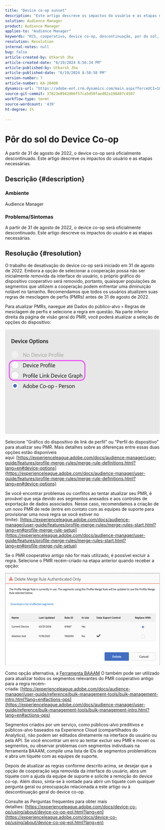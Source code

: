 ```yaml
---
title: "Device co-op sunset"
description: "Este artigo descreve os impactos do usuário e as etapas necessárias para a desativação do device co-op"
solution: Audience Manager
product: Audience Manager
applies-to: "Audience Manager"
keywords: "KCS, cooperativo, device co-op, descontinuação, por do sol, EOL, fim da vida útil, PMR, regra de mesclagem de perfis, compilação de dispositivos, perfil do dispositivo"
resolution: Resolution
internal-notes: null
bug: false
article-created-by: Utkarsh Jha
article-created-date: "6/19/2024 8:56:34 PM"
article-published-by: Utkarsh Jha
article-published-date: "6/19/2024 8:58:58 PM"
version-number: 7
article-number: KA-20400
dynamics-url: "https://adobe-ent.crm.dynamics.com/main.aspx?forceUCI=1&pagetype=entityrecord&etn=knowledgearticle&id=61f96c68-7e2e-ef11-840a-00224809e160"
source-git-commit: 37823e8942d66f57ca5d50faed02a198407c4587
workflow-type: tm+mt
source-wordcount: '439'
ht-degree: 1%

---
```


# Pôr do sol do Device Co-op


A partir de 31 de agosto de 2022, o device co-op será oficialmente descontinuado. Este artigo descreve os impactos do usuário e as etapas necessárias.

## Descrição {#description}


### Ambiente

Audience Manager

### Problema/Sintomas

A partir de 31 de agosto de 2022, o device co-op será oficialmente descontinuado. Este artigo descreve os impactos do usuário e as etapas necessárias.


## Resolução {#resolution}


O trabalho de desativação do device co-op será iniciado em 31 de agosto de 2022. Embora a opção de selecionar a cooperação possa não ser inicialmente removida da interface do usuário, o próprio gráfico do dispositivo cooperativo será removido, portanto, quaisquer populações de segmentos que utilizem a cooperação podem enfrentar uma diminuição notável no tamanho. Recomendamos que todos os usuários atualizem suas regras de mesclagem de perfis (PMRs) antes de 31 de agosto de 2022.

Para atualizar PMRs, navegue até Dados do público-alvo `>`  Regras de mesclagem de perfis e selecione a regra em questão. Na parte inferior direita da página de visão geral do PMR, você poderá atualizar a seleção de opções do dispositivo:

![](assets/29cf3d52-d61f-ed11-b83e-0022480868ff.png)

Selecione &quot;Gráfico do dispositivo de link de perfil&quot; ou &quot;Perfil do dispositivo&quot; para atualizar seu PMR. Mais detalhes sobre as diferenças entre essas duas opções estão disponíveis aqui: [https://experienceleague.adobe.com/docs/audience-manager/user-guide/features/profile-merge-rules/merge-rule-definitions.html?lang=en#device-options](https://experienceleague.adobe.com/docs/audience-manager/user-guide/features/profile-merge-rules/merge-rule-definitions.html?lang=en#device-options)

Se você encontrar problemas ou conflitos ao tentar atualizar seu PMR, é provável que seja devido aos segmentos anexados e aos controles de exportação de dados associados. Nesse caso, recomendamos a criação de um novo PMR de rede (entre em contato com as equipes de suporte para provisionar uma nova regra se você estiver no limite): [https://experienceleague.adobe.com/docs/audience-manager/user-guide/features/profile-merge-rules/merge-rules-start.html?lang=en#profile-merge-rule-setup](https://experienceleague.adobe.com/docs/audience-manager/user-guide/features/profile-merge-rules/merge-rules-start.html?lang=en#profile-merge-rule-setup)

Se o PMR cooperativo antigo não for mais utilizado, é possível excluir a regra. Selecione o PMR recém-criado na etapa anterior quando receber a opção:

![](assets/82d7968f-9950-ed11-bba2-0022480868ff.png)

Como opção alternativa, a [Ferramenta BAAAM](https://experienceleague.adobe.com/docs/audience-manager/user-guide/reference/bulk-management-tools/bulk-management-intro.html?lang=en) O também pode ser utilizado para atualizar todos os segmentos relevantes do PMR cooperativo antigo para a regra recém-criada: [https://experienceleague.adobe.com/docs/audience-manager/user-guide/reference/bulk-management-tools/bulk-management-intro.html?lang=en#actions-ops](https://experienceleague.adobe.com/docs/audience-manager/user-guide/reference/bulk-management-tools/bulk-management-intro.html?lang=en#actions-ops)

Segmentos criados por um serviço, como públicos-alvo preditivos e públicos-alvo baseados na Experience Cloud (compartilhados do Analytics), não podem ser editados diretamente na interface do usuário ou pela API. Se você encontrar um erro ao tentar excluir seu PMR e mover os segmentos, ou observar problemas com segmentos individuais na ferramenta BAAAM, compile uma lista de IDs de segmentos problemáticos e abra um tíquete com as equipes de suporte. 

Depois de atualizar as regras conforme descrito acima, se desejar que a opção de cooperação seja removida da interface do usuário, abra um tíquete com a ajuda da equipe de suporte e solicite a remoção do device co-op. Além disso, sinta-se à vontade para abrir um tíquete com qualquer pergunta geral ou preocupação relacionada a este artigo ou à descontinuação geral do device co-op.

Consulte as Perguntas frequentes para obter mais detalhes: [https://experienceleague.adobe.com/docs/device-co-op/using/about/device-co-op-eol.html?lang=en](https://experienceleague.adobe.com/docs/device-co-op/using/about/device-co-op-eol.html?lang=en)
